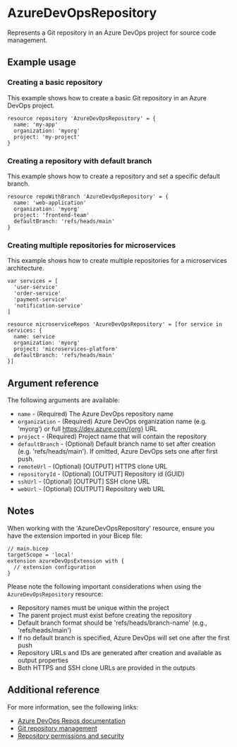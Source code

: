 ﻿# AzureDevOpsRepository

Represents a Git repository in an Azure DevOps project for source code management.

## Example usage

### Creating a basic repository

This example shows how to create a basic Git repository in an Azure DevOps project.

```bicep
resource repository 'AzureDevOpsRepository' = {
  name: 'my-app'
  organization: 'myorg'
  project: 'my-project'
}
```

### Creating a repository with default branch

This example shows how to create a repository and set a specific default branch.

```bicep
resource repoWithBranch 'AzureDevOpsRepository' = {
  name: 'web-application'
  organization: 'myorg'
  project: 'frontend-team'
  defaultBranch: 'refs/heads/main'
}
```

### Creating multiple repositories for microservices

This example shows how to create multiple repositories for a microservices architecture.

```bicep
var services = [
  'user-service'
  'order-service'
  'payment-service'
  'notification-service'
]

resource microserviceRepos 'AzureDevOpsRepository' = [for service in services: {
  name: service
  organization: 'myorg'
  project: 'microservices-platform'
  defaultBranch: 'refs/heads/main'
}]
```

## Argument reference

The following arguments are available:

- `name` - (Required) The Azure DevOps repository name
- `organization` - (Required) Azure DevOps organization name (e.g. 'myorg') or full https://dev.azure.com/{org} URL
- `project` - (Required) Project name that will contain the repository
- `defaultBranch` - (Optional) Default branch name to set after creation (e.g. 'refs/heads/main'). If omitted, Azure DevOps sets one after first push.
- `remoteUrl` - (Optional) [OUTPUT] HTTPS clone URL
- `repositoryId` - (Optional) [OUTPUT] Repository id (GUID)
- `sshUrl` - (Optional) [OUTPUT] SSH clone URL
- `webUrl` - (Optional) [OUTPUT] Repository web URL

## Notes

When working with the 'AzureDevOpsRepository' resource, ensure you have the extension imported in your Bicep file:

```bicep
// main.bicep
targetScope = 'local'
extension azureDevOpsExtension with {
  // extension configuration
}
```

Please note the following important considerations when using the `AzureDevOpsRepository` resource:

- Repository names must be unique within the project
- The parent project must exist before creating the repository
- Default branch format should be 'refs/heads/branch-name' (e.g., 'refs/heads/main')
- If no default branch is specified, Azure DevOps will set one after the first push
- Repository URLs and IDs are generated after creation and available as output properties
- Both HTTPS and SSH clone URLs are provided in the outputs

## Additional reference

For more information, see the following links:

- [Azure DevOps Repos documentation][00]
- [Git repository management][01]
- [Repository permissions and security][02]

<!-- Link reference definitions -->
[00]: https://docs.microsoft.com/en-us/azure/devops/repos/
[01]: https://docs.microsoft.com/en-us/azure/devops/repos/git/
[02]: https://docs.microsoft.com/en-us/azure/devops/repos/git/set-git-repository-permissions

